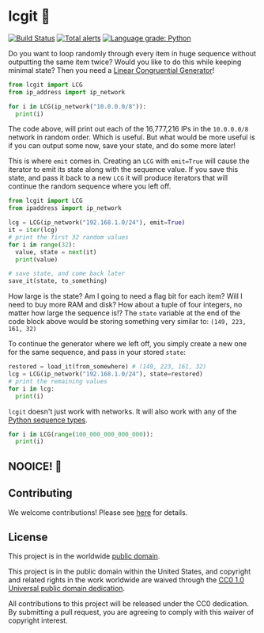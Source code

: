 # lcgit 🎰

[![Build Status](https://travis-ci.com/cisagov/lcgit.svg?branch=develop)](https://travis-ci.com/cisagov/lcgit)
[![Total alerts](https://img.shields.io/lgtm/alerts/g/cisagov/lcgit.svg?logo=lgtm&logoWidth=18)](https://lgtm.com/projects/g/cisagov/lcgit/alerts/)
[![Language grade: Python](https://img.shields.io/lgtm/grade/python/g/cisagov/lcgit.svg?logo=lgtm&logoWidth=18)](https://lgtm.com/projects/g/cisagov/lcgit/context:python)

Do you want to loop randomly through every item in huge sequence without
outputting the same item twice?  Would you like to do this while keeping
minimal state?  Then you need a
[Linear Congruential Generator](https://en.wikipedia.org/wiki/Linear_congruential_generator)!

```python
from lcgit import LCG
from ip_address import ip_network

for i in LCG(ip_network("10.0.0.0/8")):
  print(i)
```

The code above, will print out each of the 16,777,216 IPs in the `10.0.0.0/8`
network in random order.  Which is useful.  But what would be more useful is
if you can output some now, save your state, and do some more later!

This is where `emit` comes in.  Creating an `LCG` with `emit=True` will cause
the iterator to emit its state along with the sequence value.  If you save
this state, and pass it back to a new `LCG` it will produce iterators that will
continue the random sequence where you left off.

```python
from lcgit import LCG
from ipaddress import ip_network

lcg = LCG(ip_network("192.168.1.0/24"), emit=True)
it = iter(lcg)
# print the first 32 random values
for i in range(32):
  value, state = next(it)
  print(value)

# save state, and come back later
save_it(state, to_something)
```

How large is the state?  Am I going to need a flag bit for each item?  Will I
need to buy more RAM and disk?  How about a tuple of four integers, no matter
how large the sequence is!?  The `state` variable at the end of the code block
above would be storing something very similar to: `(149, 223, 161, 32)`

To continue the generator where we left off, you simply create a new one for
the same sequence, and pass in your stored `state`:

```python
restored = load_it(from_somewhere) # (149, 223, 161, 32)
lcg = LCG(ip_network("192.168.1.0/24"), state=restored)
# print the remaining values
for i in lcg:
  print(i)
```

`lcgit` doesn't just work with networks.  It will also work with any of the
[Python sequence types](https://docs.python.org/3/library/stdtypes.html#typesseq).

```python
for i in LCG(range(100_000_000_000_000)):
  print(i)
```

## NOOICE! 🕺

## Contributing

We welcome contributions!  Please see [here](CONTRIBUTING.md) for
details.

## License

This project is in the worldwide [public domain](LICENSE.md).

This project is in the public domain within the United States, and
copyright and related rights in the work worldwide are waived through
the [CC0 1.0 Universal public domain
dedication](https://creativecommons.org/publicdomain/zero/1.0/).

All contributions to this project will be released under the CC0
dedication. By submitting a pull request, you are agreeing to comply
with this waiver of copyright interest.
